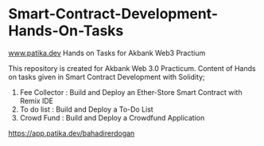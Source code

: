 # Smart-Contract-Development-Hands-On-Tasks
www.patika.dev Hands on Tasks for Akbank Web3 Practium

This repository is created for Akbank Web 3.0 Practicum.
Content of Hands on tasks given in Smart Contract Development with Solidity;
1) Fee Collector : Build and Deploy an Ether-Store Smart Contract with Remix IDE
2) To do list : Build and Deploy a To-Do List
3) Crowd Fund : Build and Deploy a Crowdfund Application

https://app.patika.dev/bahadirerdogan
